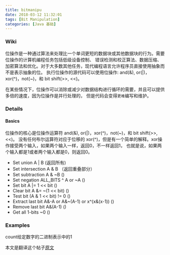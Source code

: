 ```yaml
---
title: bitmanipu
date: 2018-03-12 11:32:01
tags: [Bit Manipulation]
categories: [Java 基础]
---
```

### Wiki
位操作是一种通过算法来处理比一个单词更短的数据块或其他数据块的行为。需要位操作的计算机编程任务包括低级设备控制、
错误检测和校正算法、数据压缩、加密算法和优化。对于大多数其他任务，现代编程语言允许程序员直接使用抽象而不是表示抽象的位。
执行位操作的源代码可以使用位操作: and(&), or(|)，xor(^)，not(~)，和 bit shift(>>, <<)。

在某些情况下，位操作可以消除或减少对数据结构进行循环的需要，并且可以提供多倍的速度，因为位操作是并行处理的，
但是代码会变得`更难`编写和维护。
### Details
#### Basics
位操作的核心是位操作运算符 and(&), or(|)，xor(^)，not(~)，和 bit shift(>>, <<)。
没有任何布尔运算符对应于位移的 xor(^)，但是有一个简单的解释。xor操作接受两个输入，如果两个输入一样，返回0，不一样返回1，
也就是说，如果两个输入都是1或者两个输入都是0，则返回0。
- Set union A | B (返回所有)
- Set intersection A & B （返回重叠部分）
- Set subtraction A & ~B ()
- Set negation ALL_BITS ^ A or ~A ()
- Set bit A |= 1 << bit ()
- Clear bit A &= ~(1 << bit) ()
- Test bit (A & 1 << bit) != 0 ()
- Extract last bit A&-A or A&~(A-1) or x^(x&(x-1)) ()
- Remove last bit A&(A-1) ()
- Get all 1-bits ~0 ()
### Examples
count给定数字的二进制表示中的1


本文是翻译这个帖子[原文](https://leetcode.com/problems/sum-of-two-integers/discuss/84278/A-summary:-how-to-use-bit-manipulation-to-solve-problems-easily-and-efficiently)